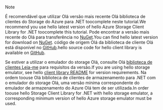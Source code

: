 > [!NOTE]
> <span data-ttu-id="24a26-101">É recomendável que utilizar Olá versão mais recente Olá biblioteca de clientes do Storage do Azure para .NET toocomplete neste tutorial.</span><span class="sxs-lookup"><span data-stu-id="24a26-101">We recommend you use hello latest version of hello Azure Storage Client Library for .NET toocomplete this tutorial.</span></span> <span data-ttu-id="24a26-102">Pode encontrar a versão mais recente do Olá para transferência no [NuGet](https://www.nuget.org/packages/WindowsAzure.Storage/).</span><span class="sxs-lookup"><span data-stu-id="24a26-102">You can find hello latest version for download on [NuGet](https://www.nuget.org/packages/WindowsAzure.Storage/).</span></span> <span data-ttu-id="24a26-103">código de origem Olá da biblioteca de cliente Olá está disponível no [GitHub](https://github.com/Azure/azure-storage-net).</span><span class="sxs-lookup"><span data-stu-id="24a26-103">hello source code for hello client library is available on [GitHub](https://github.com/Azure/azure-storage-net).</span></span>
> 
> <span data-ttu-id="24a26-104">Se estiver a utilizar o emulador do storage Olá, consulte Olá [biblioteca de clientes Leia-me](https://github.com/Azure/azure-storage-net/blob/master/README.md) para requisitos da versão.</span><span class="sxs-lookup"><span data-stu-id="24a26-104">If you are using hello storage emulator, see hello [client library README](https://github.com/Azure/azure-storage-net/blob/master/README.md) for version requirements.</span></span> <span data-ttu-id="24a26-105">Na ordem toouse Olá biblioteca de clientes de armazenamento para .NET com o emulador do storage Olá, uma versão mínima correspondente do emulador de armazenamento do Azure Olá tem de ser utilizada.</span><span class="sxs-lookup"><span data-stu-id="24a26-105">In order toouse hello Storage Client Library for .NET with hello storage emulator, a corresponding minimum version of hello Azure storage emulator must be used.</span></span>
> 
> 

